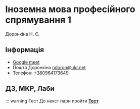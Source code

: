 # Іноземна мова професійного спрямування 1

Доронкіна Н. Є.

## Інформація

-   [Google meet](https://meet.google.com/ops-juet-dsy)
-   Пошта Доронкіна [ndoron@ukr.net](mailto:ndoron@ukr.net)
-   Телефон: [+380964173649](tel:+380964173649)

## ДЗ, МКР, Лаби

::: warning Тест
До некст пари пройти [**Тест**](https://forms.gle/nmwr1XDBbVodZpJM8)
